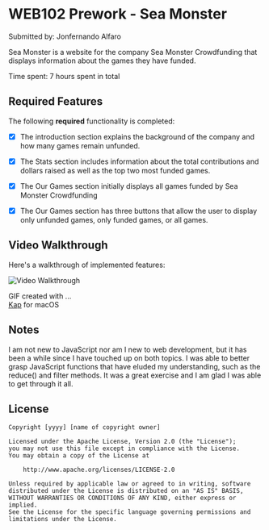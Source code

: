 # WEB102 Prework - Sea Monster

Submitted by: Jonfernando Alfaro

Sea Monster is a website for the company Sea Monster Crowdfunding that displays information about the games they have funded.

Time spent: 7 hours spent in total

## Required Features

The following **required** functionality is completed:

* [x] The introduction section explains the background of the company and how many games remain unfunded.
* [x] The Stats section includes information about the total contributions and dollars raised as well as the top two most funded games.
* [x] The Our Games section initially displays all games funded by Sea Monster Crowdfunding
* [x] The Our Games section has three buttons that allow the user to display only unfunded games, only funded games, or all games.


## Video Walkthrough

Here's a walkthrough of implemented features:

<img src='https://imgur.com/a/if2OjUO' title='Video Walkthrough' width='' alt='Video Walkthrough' />

GIF created with ...  
[Kap](https://getkap.co/) for macOS


## Notes

I am not new to JavaScript nor am I new to web development, but it has been a while since I have touched up on both topics. I was able to better grasp JavaScript functions that have eluded my understanding, such as the reduce() and filter methods. It was a great exercise and I am glad I was able to get through it all. 

## License

    Copyright [yyyy] [name of copyright owner]

    Licensed under the Apache License, Version 2.0 (the "License");
    you may not use this file except in compliance with the License.
    You may obtain a copy of the License at

        http://www.apache.org/licenses/LICENSE-2.0

    Unless required by applicable law or agreed to in writing, software
    distributed under the License is distributed on an "AS IS" BASIS,
    WITHOUT WARRANTIES OR CONDITIONS OF ANY KIND, either express or implied.
    See the License for the specific language governing permissions and
    limitations under the License.
